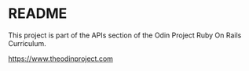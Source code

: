 # README

This project is part of the APIs section of the Odin Project Ruby On Rails Curriculum.

https://www.theodinproject.com